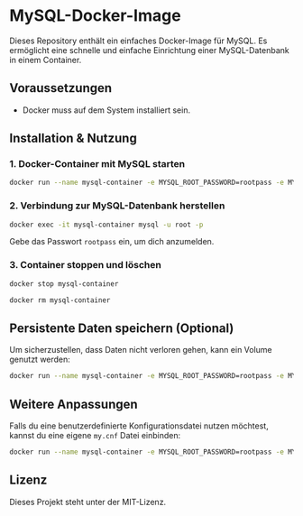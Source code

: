 # MySQL-Docker-Image

Dieses Repository enthält ein einfaches Docker-Image für MySQL. Es ermöglicht eine schnelle und einfache Einrichtung einer MySQL-Datenbank in einem Container.

## Voraussetzungen
- Docker muss auf dem System installiert sein.

## Installation & Nutzung
### 1. Docker-Container mit MySQL starten
```sh
docker run --name mysql-container -e MYSQL_ROOT_PASSWORD=rootpass -e MYSQL_DATABASE=mydb -p 3306:3306 -d mysql:latest
```

### 2. Verbindung zur MySQL-Datenbank herstellen
```sh
docker exec -it mysql-container mysql -u root -p
```
Gebe das Passwort `rootpass` ein, um dich anzumelden.

### 3. Container stoppen und löschen
```sh
docker stop mysql-container
```
```sh
docker rm mysql-container
```

## Persistente Daten speichern (Optional)
Um sicherzustellen, dass Daten nicht verloren gehen, kann ein Volume genutzt werden:
```sh
docker run --name mysql-container -e MYSQL_ROOT_PASSWORD=rootpass -e MYSQL_DATABASE=mydb -p 3306:3306 -v mysql_data:/var/lib/mysql -d mysql:latest
```

## Weitere Anpassungen
Falls du eine benutzerdefinierte Konfigurationsdatei nutzen möchtest, kannst du eine eigene `my.cnf` Datei einbinden:
```sh
docker run --name mysql-container -e MYSQL_ROOT_PASSWORD=rootpass -e MYSQL_DATABASE=mydb -p 3306:3306 -v $(pwd)/my.cnf:/etc/mysql/my.cnf -d mysql:latest
```

## Lizenz
Dieses Projekt steht unter der MIT-Lizenz.


